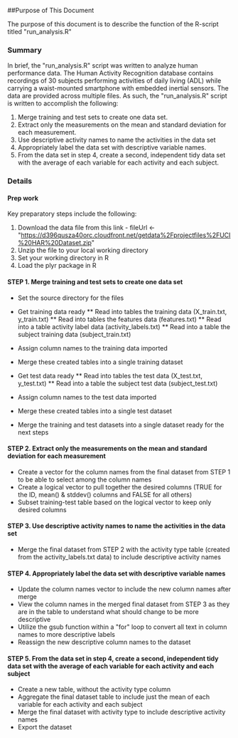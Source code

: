 ##Purpose of This Document

The purpose of this document is to describe the function of the R-script titled "run_analysis.R"

### Summary
In brief, the "run_analysis.R" script was written to analyze human performance data. The Human Activity Recognition database contains recordings of 30 subjects performing activities of daily living (ADL) while carrying a waist-mounted smartphone with embedded inertial sensors. The data are provided across multiple files. As such, the "run_analysis.R" script is written to accomplish the following:
1. Merge training and test sets to create one data set.
2. Extract only the measurements on the mean and standard deviation for each measurement. 
3. Use descriptive activity names to name the activities in the data set
4. Appropriately label the data set with descriptive variable names. 
5. From the data set in step 4, create a second, independent tidy data set with the average of each variable for each activity and each subject.

### Details

#### Prep work
Key preparatory steps include the following:
1. Download the data file from this link - fileUrl <- "https://d396qusza40orc.cloudfront.net/getdata%2Fprojectfiles%2FUCI%20HAR%20Dataset.zip"
2. Unzip the file to your local working directory
3. Set your working directory in R
4. Load the plyr package in R

#### STEP 1. Merge training and test sets to create one data set
* Set the source directory for the files
* Get training data ready
** Read into tables the training data (X_train.txt, y_train.txt)
** Read into tables the features data (features.txt)
** Read into a table activity label data (activity_labels.txt)
** Read into a table the subject training data (subject_train.txt)
* Assign column names to the training data imported
* Merge these created tables into a single training dataset

* Get test data ready
** Read into tables the test data (X_test.txt, y_test.txt)
** Read into a table the subject test data (subject_test.txt)
* Assign column names to the test data imported
* Merge these created tables into a single test dataset

* Merge the training and test datasets into a single dataset ready for the next steps



#### STEP 2. Extract only the measurements on the mean and standard deviation for each measurement
* Create a vector for the column names from the final dataset from STEP 1 to be able to select among the column names
* Create a logical vector to pull together the desired columns (TRUE for the ID, mean() & stddev() columns and FALSE for all others)
* Subset training-test table based on the logical vector to keep only desired columns

#### STEP 3. Use descriptive activity names to name the activities in the data set
* Merge the final dataset from STEP 2 with the activity type table (created from the activity_labels.txt data) to include descriptive activity names

#### STEP 4. Appropriately label the data set with descriptive variable names
* Update the column names vector to include the new column names after merge
* View the column names in the merged final dataset from STEP 3 as they are in the table to understand what should change to be more descriptive
* Utilize the gsub function within a "for" loop to convert all text in column names to more descriptive labels
* Reassign the new descriptive column names to the dataset


#### STEP 5. From the data set in step 4, create a second, independent tidy data set with the average of each variable for each activity and each subject
* Create a new table, without the activity type column
* Aggregate the final dataset table to include just the mean of each variable for each activity and each subject
* Merge the final dataset with activity type to include descriptive activity names
* Export the dataset







